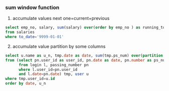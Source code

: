 ### sum window function
1. accumulate values
next one=current+previous
```sql
select emp_no, salary, sum(salary) over(order by emp_no ) as running_total
from salaries 
where to_date='9999-01-01'
```

2. accumulate value partition by some columns
```sql
select u.name as u_n, tmp.date as date, sum(tmp.ps_num) over(partition by u.name order by date) as ps_num
from (select pn.user_id as user_id, pn.date as date, pn.number as ps_num
      from login l, passing_number pn
      where l.user_id=pn.user_id
      and l.date=pn.date) tmp, user u 
where tmp.user_id=u.id
order by date, u_n
```